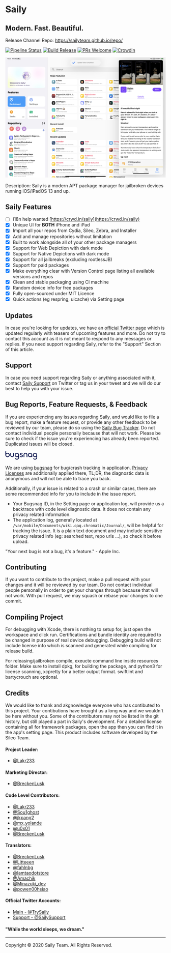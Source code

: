 # Saily

## Modern. Fast. Beautiful.

Release Channel Repo: https://sailyteam.github.io/repo/

[![Pipeline Status](https://lab.qaq.wiki/Lakr233/Protein/badges/master/pipeline.svg)](https://lab.qaq.wiki/Lakr233/Protein/-/commits/master)
[![Build Release](https://github.com/SailyTeam/Saily/actions/workflows/build.yml/badge.svg)](https://github.com/SailyTeam/Saily/actions/workflows/build.yml)
[![PRs Welcome](https://img.shields.io/badge/PRs-welcome-brightgreen.svg)](https://github.com/SailyTeam/Saily/pulls)
[![Crowdin](https://badges.crowdin.net/saily/localized.svg)](https://crwd.in/saily)

![Preview](Resources/main.jpeg)

Description: Saily is a modern APT package manager for jailbroken devices running iOS/iPadOS 13 and up.

## Saily Features

- [ ] i18n help wanted [https://crwd.in/saily](https://crwd.in/saily)
- [x] Unique UI for **BOTH** iPhone and iPad
- [x] Import all your repos from Cydia, Sileo, Zebra, and Installer
- [x] Add and manage repositories without limitation
- [x] Built to work alongside all of your other package managers
- [x] Support for Web Depiction with dark mode
- [x] Support for Native Depictions with dark mode
- [x] Support for all jailbreaks (excluding rootlessJB)
- [x] Support for paid packages
- [x] Make everything clear with Version Control page listing all available versions and repos
- [x] Clean and stable packaging using CI machine
- [x] Random device info for free packages
- [x] Fully open-sourced under MIT Licence
- [x] Quick actions (eg respring, uicache) via Setting page

## Updates

In case you're looking for updates, we have an [official Twitter page](https://twitter.com/TrySaily) which is updated regularly with teasers of upcoming features and more. Do not try to contact this account as it is not meant to respond to any messages or replies. If you need support regarding Saily, refer to the "Support" Section of this article.

## Support

In case you need support regarding Saily or anything associated with it, contact [Saily Support](https://twitter.com/SailySupport) on Twitter or tag us in your tweet and we will do our best to help you with your issue.

## Bug Reports, Feature Requests, & Feedback

If you are experiencing any issues regarding Saily, and would like to file a bug report, make a feature request, or provide any other feedback to be reviewed by our team, please do so using the [Saily Bug Tracker](https://github.com/SailyTeam/Saily/issues). Do not contact individual people personally because that will not work. Please be sure to check if the issue you're experiencing has already been reported. Duplicated issues will be closed.

[<img src="Resources/bugsnag.png" alt="" width="100"/>](https://www.bugsnag.com)

We are using [bugsnag](https://www.bugsnag.com/) for bug/crash tracking in application. [Privacy Licenses](https://docs.bugsnag.com/platforms/ios/appstore-privacy/) are additionally applied there, TL;DR, the diagnostic data is anonymous and will not be able to trace you back.

Additionally, if your issue is related to a crash or similar cases, there are some recommended info for you to include in the issue report.

- Your Bugsnag ID, in the Setting page or application log, will provide us a backtrace with code level diagnostic data. It does not contain any privacy related information.
- The application log, generally located at `/var/mobile/Documents/wiki.qaq.chromatic/Journal/`, will be helpful for tracking the issue. It is a plain text document and may include sensitive privacy related info (eg: searched text, repo urls ...), so check it before upload.

"Your next bug is not a bug, it's a feature." - Apple Inc.

## Contributing

If you want to contribute to the project, make a pull request with your changes and it will be reviewed by our team. Do not contact individual people personally in order to get your changes through because that will not work. With pull request, we may squash or rebase your changes to one commit.

## Compiling Project

For debugging with Xcode, there is nothing to setup for, just open the workspace and click run. Certifications and bundle identity are required to be changed in purpose of real device debugging. Debugging build will not include license info which is scanned and generated while compiling for release build.

For releasing/jailbroken compile, exeucte command line inside resources folder. Make sure to install dpkg, for building the package, and python3 for license scanning, xcpretty for a better output format. swiftlint and bartycrouch are optional.

## Credits

We would like to thank and akgnowledge everyone who has contibuted to this project. Your contibutions have brought us a long way and we wouldn't be here without you. Some of the contributors may not be listed in the git history, but still played a part in Saily's development. For a detailed license containing all for framework packages, open the app then you can find it in the app's setting page. This product includes software developed by the Sileo Team.

#### Project Leader: 
- [@Lakr233](https://twitter.com/Lakr233)

#### Marketing Director:
- [@BreckenLusk](https://twitter.com/BreckenLusk)

#### Code Level Contributors:
- [@Lakr233](https://twitter.com/Lakr233)
- [@Sou1ghost](https://twitter.com/Sou1gh0st)
- [@jkpang2](https://twitter.com/jkpang2)
- [@mx_yolande](https://twitter.com/mx_yolande)
- [@u0x01](https://twitter.com/u0x01)
- [@BreckenLusk](https://twitter.com/BreckenLusk)

#### Translators:
- [@BreckenLusk](https://twitter.com/BreckenLusk)
- [@Litteeen](https://twitter.com/Litteeen)
- [@fahlnbg](https://twitter.com/fahlnbg)
- [@lamtaodotstore](https://twitter.com/lamtaodotstore)
- [@Amachik](https://twitter.com/Amachik2)
- [@Minazuki_dev](https://twitter.com/Minazuki_dev)
- [@powen00hsiao](https://twitter.com/powen00hsiao)

#### Official Twitter Accounts:
- [Main - @TrySaily](https://twitter.com/TrySaily)
- [Support - @SailySupport](https://twitter.com/SailySupport)  

#### "While the world sleeps, we dream."

---

Copyright © 2020 Saily Team. All Rights Reserved.
